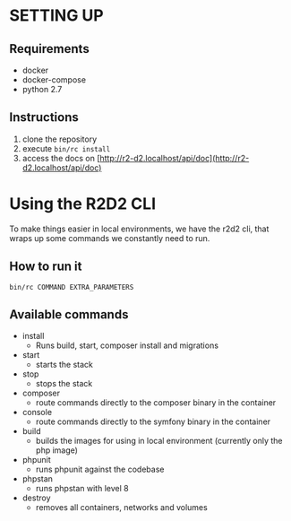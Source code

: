 # SETTING UP

## Requirements
- docker
- docker-compose
- python 2.7

## Instructions
1. clone the repository
2. execute ```bin/rc install```
3. access the docs on [http://r2-d2.localhost/api/doc](http://r2-d2.localhost/api/doc)

# Using the R2D2 CLI
To make things easier in local environments, we have the r2d2 cli, that wraps up some commands we constantly need to run.

## How to run it
```bin/rc COMMAND EXTRA_PARAMETERS```

## Available commands  
- install
    - Runs build, start, composer install and migrations
- start
    - starts the stack
- stop
    - stops the stack
- composer
    - route commands directly to the composer binary in the container
- console
    - route commands directly to the symfony binary in the container
- build
    - builds the images for using in local environment (currently only the php image)
- phpunit
    - runs phpunit against the codebase
- phpstan
    - runs phpstan with level 8
- destroy
    - removes all containers, networks and volumes
